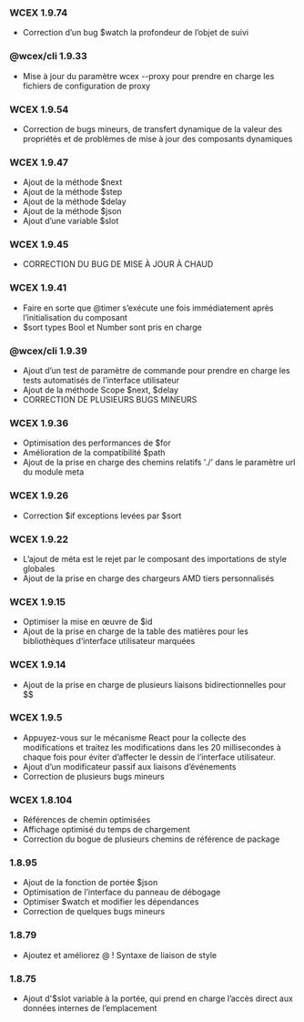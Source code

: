 <!--DESC: {icon:{name:"update",pkg:"mdi",type:"filled"},id:99} -->
### WCEX 1.9.74
- Correction d’un bug $watch la profondeur de l’objet de suivi

### @wcex/cli 1.9.33
- Mise à jour du paramètre wcex --proxy pour prendre en charge les fichiers de configuration de proxy

### WCEX 1.9.54
- Correction de bugs mineurs, de transfert dynamique de la valeur des propriétés et de problèmes de mise à jour des composants dynamiques

### WCEX 1.9.47
- Ajout de la méthode $next
- Ajout de la méthode $step
- Ajout de la méthode $delay
- Ajout de la méthode $json
- Ajout d’une variable $slot


### WCEX 1.9.45
- CORRECTION DU BUG DE MISE À JOUR À CHAUD

### WCEX 1.9.41
- Faire en sorte que @timer s’exécute une fois immédiatement après l’initialisation du composant
- $sort types Bool et Number sont pris en charge

### @wcex/cli 1.9.39
- Ajout d’un test de paramètre de commande pour prendre en charge les tests automatisés de l’interface utilisateur
- Ajout de la méthode Scope $next, $delay
- CORRECTION DE PLUSIEURS BUGS MINEURS

### WCEX 1.9.36
- Optimisation des performances de $for
- Amélioration de la compatibilité $path
- Ajout de la prise en charge des chemins relatifs './' dans le paramètre url du module meta


### WCEX 1.9.26
- Correction $if exceptions levées par $sort

### WCEX 1.9.22
- L’ajout de méta est le rejet par le composant des importations de style globales
- Ajout de la prise en charge des chargeurs AMD tiers personnalisés

### WCEX 1.9.15
- Optimiser la mise en œuvre de $id
- Ajout de la prise en charge de la table des matières pour les bibliothèques d’interface utilisateur marquées 
### WCEX 1.9.14
- Ajout de la prise en charge de plusieurs liaisons bidirectionnelles pour $$

### WCEX 1.9.5
- Appuyez-vous sur le mécanisme React pour la collecte des modifications et traitez les modifications dans les 20 millisecondes à chaque fois pour éviter d’affecter le dessin de l’interface utilisateur.
- Ajout d’un modificateur passif aux liaisons d’événements
- Correction de plusieurs bugs mineurs

### WCEX 1.8.104
- Références de chemin optimisées
- Affichage optimisé du temps de chargement
- Correction du bogue de plusieurs chemins de référence de package

### 1.8.95
- Ajout de la fonction de portée $json
- Optimisation de l’interface du panneau de débogage
- Optimiser $watch et modifier les dépendances
- Correction de quelques bugs mineurs

### 1.8.79
- Ajoutez et améliorez @ ! Syntaxe de liaison de style

### 1.8.75 
- Ajout d'$slot variable à la portée, qui prend en charge l’accès direct aux données internes de l’emplacement 
